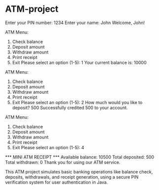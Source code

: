 # ATM-project

Enter your PIN number:
1234
Enter your name:
John
Welcome, John!

ATM Menu:
1. Check balance
2. Deposit amount
3. Withdraw amount
4. Print receipt
5. Exit
Please select an option (1-5): 1
Your current balance is: 10000

ATM Menu:
1. Check balance
2. Deposit amount
3. Withdraw amount
4. Print receipt
5. Exit
Please select an option (1-5): 2
How much would you like to deposit?
500
Successfully credited 500 to your account.

ATM Menu:
1. Check balance
2. Deposit amount
3. Withdraw amount
4. Print receipt
5. Exit
Please select an option (1-5): 4

*** MINI ATM RECEIPT ***
Available balance: 10500
Total deposited: 500
Total withdrawn: 0
Thank you for using our ATM service.

This ATM project simulates basic banking operations like balance check, deposits, withdrawals, and receipt generation, using a secure PIN verification system for user authentication in Java.
